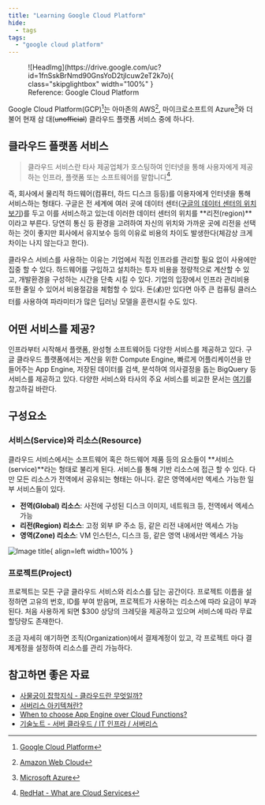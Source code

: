 ```yaml
---
title: "Learning Google Cloud Platform"
hide:
  - tags
tags:
  - "google cloud platform"
---
```


<figure markdown>
  ![HeadImg](https://drive.google.com/uc?id=1fnSskBrNmd90GnsYoD2tjlcuw2eT2k7o){ class="skipglightbox" width="100%" }
  <figcaption>Reference: Google Cloud Platform</figcaption>
</figure>

Google Cloud Platform(GCP)[^1]는 아마존의 AWS[^2], 마이크로소프트의 Azure[^3]와 더불어 현재 삼 대(~~unofficial~~) 클라우드 플랫폼 서비스 중에 하나다. 

[^1]: [Google Cloud Platform](https://cloud.google.com/?hl=ko)
[^2]: [Amazon Web Cloud](https://aws.amazon.com/ko/?nc2=h_lg)
[^3]: [Microsoft Azure](https://azure.microsoft.com/ko-kr/)

## 클라우드 플랫폼 서비스

> 클라우드 서비스란 타사 제공업체가 호스팅하여 인터넷을 통해 사용자에게 제공하는 인프라, 플랫폼 또는 소프트웨어를 말합니다[^4].

[^4]: [RedHat - What are Cloud Services](https://www.redhat.com/ko/topics/cloud-computing/what-are-cloud-services)

즉, 회사에서 물리적 하드웨어(컴퓨터, 하드 디스크 등등)를 이용자에게 인터넷을 통해 서비스하는 형태다. 구글은 전 세계에 여러 곳에 데이터 센터([구글의 데이터 센터의 위치보기](https://www.google.com/about/datacenters/locations/))를 두고 이를 서비스하고 있는데 이러한 데이터 센터의 위치를 **리전(region)**이라고 부른다. 당연히 통신 등 환경을 고려하여 자신의 위치와 가까운 곳에 리전을 선택하는 것이 좋지만 회사에서 유지보수 등의 이유로 비용의 차이도 발생한다(체감상 크게 차이는 나지 않는다고 한다).

클라우스 서비스를 사용하는 이유는 기업에서 직접 인프라를 관리할 필요 없이 사용에만 집중 할 수 있다. 하드웨어를 구입하고 설치하는 투자 비용을 정량적으로 계산할 수 있고, 개발환경을 구성하는 시간을 단축 시킬 수 있다. 기업의 입장에서 인프라 관리비용 또한 줄일 수 있어서 비용절감을 체험할 수 있다. 돈(:moneybag:)만 있다면 아주 큰 컴퓨팅 클러스터를 사용하여 파라미터가 많은 딥러닝 모델을 훈련시킬 수도 있다.

## 어떤 서비스를 제공?

인프라부터 시작해서 플랫폼, 완성형 소프트웨어등 다양한 서비스를 제공하고 있다. 구글 클라우드 플랫폼에서는 계산을 위한 Compute Engine, 빠르게 어플리케이션을 만들어주는 App Engine, 저장된 데이터를 검색, 분석하여 의사결정을 돕는 BigQuery 등 서비스를 제공하고 있다. 다양한 서비스와 타사의 주요 서비스를 비교한 문서는 [여기](https://cloud.google.com/free/docs/aws-azure-gcp-service-comparison?hl=ko)를 참고하길 바란다.

## 구성요소

### 서비스(Service)와 리소스(Resource)

클라우드 서비스에서는 소프트웨어 혹은 하드웨어 제품 등의 요소들이 **서비스(service)**라는 형태로 불리게 된다. 서비스를 통해 기반 리소스에 접근 할 수 있다. 다만 모든 리소스가 전역에서 공유되는 형태는 아니다. 같은 영역에서만 엑세스 가능한 일부 서비스들이 있다.

- **전역(Global) 리소스**: 사전에 구성된 디스크 이미지, 네트워크 등, 전역에서 엑세스 가능
- **리전(Region) 리소스**: 고정 외부 IP 주소 등, 같은 리전 내에서만 엑세스 가능
- **영역(Zone) 리소스**: VM 인스턴스, 디스크 등, 같은 영역 내에서만 엑세스 가능

![Image title](https://drive.google.com/uc?id=1UTCMkWU-VXtwuLovioU9_GN44r8laLe-){ align=left width=100% }

### 프로젝트(Project)

프로젝트는 모든 구글 클라우드 서비스와 리소스를 담는 공간이다. 프로젝트 이름을 설정하면 고유의 번호, ID를 부여 받음며, 프로젝트가 사용하는 리소스에 따라 요금이 부과된다. 처음 사용하게 되면 $300 상당의 크레딧을 제공하고 있으며 서비스에 따라 무료 할당량도 존재한다.

조금 자세히 얘기하면 조직(Organization)에서 결제계정이 있고, 각 프로젝트 마다 결제계정을 설정하여 리소스를 관리 가능하다. 

## 참고하면 좋은 자료

- [사물궁이 잡학지식 - 클라우드란 무엇일까?](https://youtu.be/CpPEJyWwIgY)
- [서버리스 아키텍쳐란?](https://velopert.com/3543)
- [When to choose App Engine over Cloud Functions?](https://stackoverflow.com/questions/47057770/when-to-choose-app-engine-over-cloud-functions)
- [기술노트 - 서버 클라우드 / IT 인프라 / 서버리스](https://youtu.be/YSudWlx0o9I)